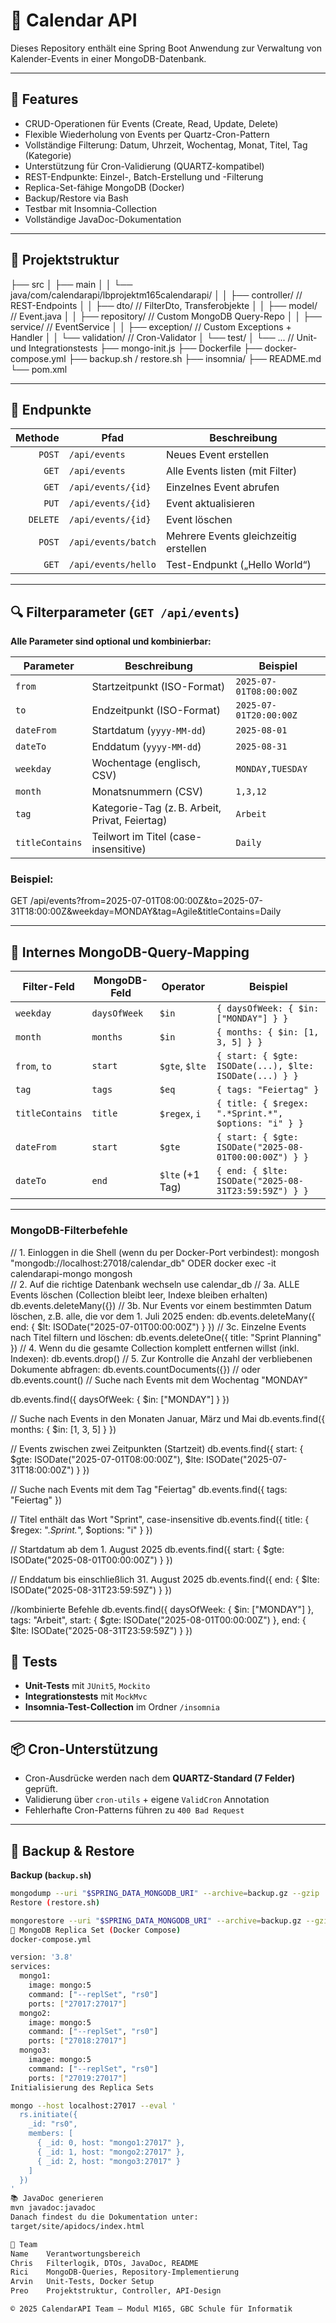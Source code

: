 # 📅 Calendar API

Dieses Repository enthält eine Spring Boot Anwendung zur Verwaltung von Kalender-Events in einer MongoDB-Datenbank.

---

## 🔧 Features

- CRUD-Operationen für Events (Create, Read, Update, Delete)
- Flexible Wiederholung von Events per Quartz-Cron-Pattern
- Vollständige Filterung: Datum, Uhrzeit, Wochentag, Monat, Titel, Tag (Kategorie)
- Unterstützung für Cron-Validierung (QUARTZ-kompatibel)
- REST-Endpunkte: Einzel-, Batch-Erstellung und -Filterung
- Replica-Set-fähige MongoDB (Docker)
- Backup/Restore via Bash
- Testbar mit Insomnia-Collection
- Vollständige JavaDoc-Dokumentation

---

## 📁 Projektstruktur

├── src
│ ├── main
│ │ └── java/com/calendarapi/lbprojektm165calendarapi/
│ │ ├── controller/ // REST-Endpoints
│ │ ├── dto/ // FilterDto, Transferobjekte
│ │ ├── model/ // Event.java
│ │ ├── repository/ // Custom MongoDB Query-Repo
│ │ ├── service/ // EventService
│ │ ├── exception/ // Custom Exceptions + Handler
│ │ └── validation/ // Cron-Validator
│ └── test/
│ └── ... // Unit- und Integrationstests
├── mongo-init.js
├── Dockerfile
├── docker-compose.yml
├── backup.sh / restore.sh
├── insomnia/
├── README.md
└── pom.xml

---

## 🚀 Endpunkte

| Methode | Pfad                   | Beschreibung                         |
|--------:|------------------------|--------------------------------------|
| `POST`  | `/api/events`          | Neues Event erstellen                |
| `GET`   | `/api/events`          | Alle Events listen (mit Filter)      |
| `GET`   | `/api/events/{id}`     | Einzelnes Event abrufen              |
| `PUT`   | `/api/events/{id}`     | Event aktualisieren                  |
| `DELETE`| `/api/events/{id}`     | Event löschen                        |
| `POST`  | `/api/events/batch`    | Mehrere Events gleichzeitig erstellen|
| `GET`   | `/api/events/hello`    | Test-Endpunkt („Hello World“)        |

---

## 🔍 Filterparameter (`GET /api/events`)

**Alle Parameter sind optional und kombinierbar:**

| Parameter        | Beschreibung                                             | Beispiel                          |
|------------------|----------------------------------------------------------|-----------------------------------|
| `from`           | Startzeitpunkt (ISO-Format)                              | `2025-07-01T08:00:00Z`            |
| `to`             | Endzeitpunkt (ISO-Format)                                | `2025-07-01T20:00:00Z`            |
| `dateFrom`       | Startdatum (`yyyy-MM-dd`)                                | `2025-08-01`                      |
| `dateTo`         | Enddatum (`yyyy-MM-dd`)                                  | `2025-08-31`                      |
| `weekday`        | Wochentage (englisch, CSV)                               | `MONDAY,TUESDAY`                 |
| `month`          | Monatsnummern (CSV)                                      | `1,3,12`                          |
| `tag`            | Kategorie-Tag (z. B. Arbeit, Privat, Feiertag)           | `Arbeit`                          |
| `titleContains`  | Teilwort im Titel (case-insensitive)                     | `Daily`                           |

### Beispiel:
GET /api/events?from=2025-07-01T08:00:00Z&to=2025-07-31T18:00:00Z&weekday=MONDAY&tag=Agile&titleContains=Daily

---

## 🧮 Internes MongoDB-Query-Mapping

| Filter-Feld     | MongoDB-Feld   | Operator         | Beispiel                                             |
|------------------|----------------|------------------|------------------------------------------------------|
| `weekday`        | `daysOfWeek`   | `$in`            | `{ daysOfWeek: { $in: ["MONDAY"] } }`               |
| `month`          | `months`       | `$in`            | `{ months: { $in: [1, 3, 5] } }`                    |
| `from`, `to`     | `start`        | `$gte`, `$lte`   | `{ start: { $gte: ISODate(...), $lte: ISODate(...) } }` |
| `tag`            | `tags`         | `$eq`            | `{ tags: "Feiertag" }`                              |
| `titleContains`  | `title`        | `$regex`, `i`    | `{ title: { $regex: ".*Sprint.*", $options: "i" } }`|
| `dateFrom`       | `start`        | `$gte`           | `{ start: { $gte: ISODate("2025-08-01T00:00:00Z") } }` |
| `dateTo`         | `end`          | `$lte` (+1 Tag)  | `{ end: { $lte: ISODate("2025-08-31T23:59:59Z") } }` |

---

### MongoDB-Filterbefehle
// 1. Einloggen in die Shell (wenn du per Docker-Port verbindest):
mongosh "mongodb://localhost:27018/calendar_db" ODER docker exec -it calendarapi-mongo mongosh     
// 2. Auf die richtige Datenbank wechseln
use calendar_db
// 3a. ALLE Events löschen (Collection bleibt leer, Indexe bleiben erhalten)
db.events.deleteMany({})
// 3b. Nur Events vor einem bestimmten Datum löschen, z.B. alle, die vor dem 1. Juli 2025 enden:
db.events.deleteMany({ end: { $lt: ISODate("2025-07-01T00:00:00Z") } })
// 3c. Einzelne Events nach Titel filtern und löschen:
db.events.deleteOne({ title: "Sprint Planning" })
// 4. Wenn du die gesamte Collection komplett entfernen willst (inkl. Indexen):
db.events.drop()
// 5. Zur Kontrolle die Anzahl der verbliebenen Dokumente abfragen:
db.events.countDocuments({})   // oder db.events.count()
// Suche nach Events mit dem Wochentag "MONDAY"

db.events.find({
  daysOfWeek: { $in: ["MONDAY"] }
})

// Suche nach Events in den Monaten Januar, März und Mai
db.events.find({
  months: { $in: [1, 3, 5] }
})

// Events zwischen zwei Zeitpunkten (Startzeit)
db.events.find({
  start: {
    $gte: ISODate("2025-07-01T08:00:00Z"),
    $lte: ISODate("2025-07-31T18:00:00Z")
  }
})

// Suche nach Events mit dem Tag "Feiertag"
db.events.find({
  tags: "Feiertag"
})

// Titel enthält das Wort "Sprint", case-insensitive
db.events.find({
  title: {
    $regex: ".*Sprint.*",
    $options: "i"
  }
})

// Startdatum ab dem 1. August 2025
db.events.find({
  start: {
    $gte: ISODate("2025-08-01T00:00:00Z")
  }
})

// Enddatum bis einschließlich 31. August 2025
db.events.find({
  end: {
    $lte: ISODate("2025-08-31T23:59:59Z")
  }
})

//kombinierte Befehle
db.events.find({
  daysOfWeek: { $in: ["MONDAY"] },
  tags: "Arbeit",
  start: { $gte: ISODate("2025-08-01T00:00:00Z") },
  end: { $lte: ISODate("2025-08-31T23:59:59Z") }
})


## 🧪 Tests

- **Unit-Tests** mit `JUnit5`, `Mockito`
- **Integrationstests** mit `MockMvc`
- **Insomnia-Test-Collection** im Ordner `/insomnia`

---

## 📦 Cron-Unterstützung

- Cron-Ausdrücke werden nach dem **QUARTZ-Standard (7 Felder)** geprüft.
- Validierung über `cron-utils` + eigene `ValidCron` Annotation
- Fehlerhafte Cron-Patterns führen zu `400 Bad Request`

---

## 💾 Backup & Restore

**Backup (`backup.sh`)**
```bash
mongodump --uri "$SPRING_DATA_MONGODB_URI" --archive=backup.gz --gzip
Restore (restore.sh)

mongorestore --uri "$SPRING_DATA_MONGODB_URI" --archive=backup.gz --gzip --drop
🐳 MongoDB Replica Set (Docker Compose)
docker-compose.yml

version: '3.8'
services:
  mongo1:
    image: mongo:5
    command: ["--replSet", "rs0"]
    ports: ["27017:27017"]
  mongo2:
    image: mongo:5
    command: ["--replSet", "rs0"]
    ports: ["27018:27017"]
  mongo3:
    image: mongo:5
    command: ["--replSet", "rs0"]
    ports: ["27019:27017"]
Initialisierung des Replica Sets

mongo --host localhost:27017 --eval '
  rs.initiate({
    _id: "rs0",
    members: [
      { _id: 0, host: "mongo1:27017" },
      { _id: 1, host: "mongo2:27017" },
      { _id: 2, host: "mongo3:27017" }
    ]
  })
'
📚 JavaDoc generieren
mvn javadoc:javadoc
Danach findest du die Dokumentation unter:
target/site/apidocs/index.html

👥 Team
Name	Verantwortungsbereich
Chris	Filterlogik, DTOs, JavaDoc, README
Rici	MongoDB-Queries, Repository-Implementierung
Arvin	Unit-Tests, Docker Setup
Preo	Projektstruktur, Controller, API-Design

© 2025 CalendarAPI Team – Modul M165, GBC Schule für Informatik
